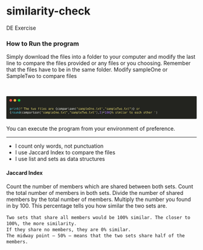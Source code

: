 # similarity-check
DE Exercise
<h3>How to Run the program</h3>
<p>Simply download the files into a folder to your computer and modify the last line to compare the files provided or any files or you choosing. Remember that the files have to be in the same folder. Modify sampleOne or SampleTwo to compare files</p>
<br>
<p align="center">
  <img src="https://github.com/Sabrejq/similarity-check/blob/main/img.png" title="hover text">
</p>

 <p>You can execute the program from your environment of preference. </p>
<hr>

<ul>
    <li> I count only words, not punctuation </li>
    <li>I use Jaccard Index to compare the files</li>
    <li>I use list and sets as data structures</li>
</ul>

<h4> Jaccard Index</h4>
<p>
    Count the number of members which are shared between both sets.
    Count the total number of members in both sets.
    Divide the number of shared members by the total number of members.
    Multiply the number you found in by 100.
    This percentage tells you how similar the two sets are.
    
    Two sets that share all members would be 100% similar. The closer to 100%, the more similarity.
    If they share no members, they are 0% similar.
    The midway point — 50% — means that the two sets share half of the members.
</p>
